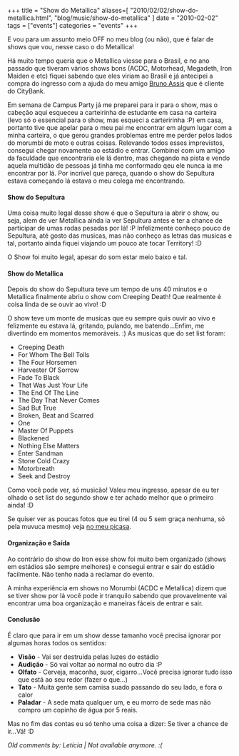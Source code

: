 +++
title = "Show do Metallica"
aliases=[
  "2010/02/02/show-do-metallica.html",
  "blog/music/show-do-metallica"
]
date = "2010-02-02"
tags = ["events"]
categories = "events"
+++

E vou para um assunto meio OFF no meu blog (ou não), que é falar de
shows que vou, nesse caso o do Metallica!

Há muito tempo queria que o Metallica viesse para o Brasil, e no ano
passado que tiveram vários shows bons (ACDC, Motorhead, Megadeth, Iron
Maiden e etc) fiquei sabendo que eles viriam ao Brasil e já antecipei
a compra do ingresso com a ajuda do meu amigo [Bruno
Assis](http://blog.brunoassis.org/) que é cliente do CityBank.

Em semana de Campus Party já me preparei para ir para o show, mas o
cabeção aqui esqueceu a carteirinha de estudante em casa na carteira
(levo só o essencial para o show, mas esqueci a carteririnha :P) em
casa, portanto tive que apelar para o meu pai me encontrar em algum
lugar com a minha carteira, o que gerou grandes problemas entre me
perder pelos lados do morumbi de moto e outras coisas.  Relevando
todos esses imprevistos, consegui chegar novamente ao estádio e
entrar. Combinei com um amigo da faculdade que encontraria ele lá
dentro, mas chegando na pista e vendo aquela multidão de pessoas já
tinha me conformado qeu ele nunca ia me encontrar por lá. Por incrível
que pareça, quando o show do Sepultura estava começando lá estava o
meu colega me encontrando.

#### Show do Sepultura ####

Uma coisa muito legal desse show é que o Sepultura ia abrir o show, ou
seja, alem de ver Metallica ainda ia ver Sepultura antes e ter a
chance de participar de umas rodas pesadas por lá! :P Infelizmente
conheço pouco de Sepultura, até gosto das musicas, mas não conheço as
letras das musicas e tal, portanto ainda fiquei viajando um pouco ate
tocar Territory! :D

O Show foi muito legal, apesar do som estar meio baixo e tal.

#### Show do Metallica ####

Depois do show do Sepultura teve um tempo de uns 40 minutos e o
Metallica finalmente abriu o show com Creeping Death! Que realmente é
coisa linda de se ouvir ao vivo! :D

O show teve um monte de musicas que eu sempre quis ouvir ao vivo e
felizmente eu estava lá, gritando, pulando, me batendo...Enfim, me
divertindo em momentos memoráveis. :) As musicas que do set list
foram:

* Creeping Death
* For Whom The Bell Tolls
* The Four Horsemen
* Harvester Of Sorrow
* Fade To Black
* That Was Just Your Life
* The End Of The Line
* The Day That Never Comes
* Sad But True
* Broken, Beat and Scarred
* One
* Master Of Puppets
* Blackened
* Nothing Else Matters
* Enter Sandman
* Stone Cold Crazy
* Motorbreath
* Seek and Destroy

Como você pode ver, só musicão! Valeu meu ingresso, apesar de eu ter
olhado o set list do segundo show e ter achado melhor que o primeiro
ainda! :D

Se quiser ver as poucas fotos que eu tirei (4 ou 5 sem graça nenhuma,
só pela muvuca mesmo) veja [no meu
picasa](http://picasaweb.google.com/Willian.molinari/20090130Metallica?feat=directlink).

#### Organização e Saída ####

Ao contrário do show do Iron esse show foi muito bem organizado (shows
em estádios são sempre melhores) e consegui entrar e sair do estádio
facilmente. Não tenho nada a reclamar do evento.

A minha experiência em shows no Morumbi (ACDC e Metallica) dizem que
se tiver show por lá você pode ir tranquilo sabendo que provavelmente
vai encontrar uma boa organização e maneiras fáceis de entrar e sair.

#### Conclusão ####

É claro que para ir em um show desse tamanho você precisa ignorar por
algumas horas todos os sentidos:

* **Visão** - Vai ser destruída pelas luzes do estádio
* **Audição** - Só vai voltar ao normal no outro dia :P
* **Olfato** - Cerveja, maconha, suor, cigarro...Você precisa ignorar tudo isso que está ao seu redor (fazer o que...)
* **Tato** - Muita gente sem camisa suado passando do seu lado, e fora o calor
* **Paladar** - A sede mata qualquer um, e eu morro de sede mas não compro um copinho de água por 5 reais.

Mas no fim das contas eu só tenho uma coisa a dizer:
Se tiver a chance de ir...Vá! :D



_Old comments by: Letícia | Not available anymore. :(_
